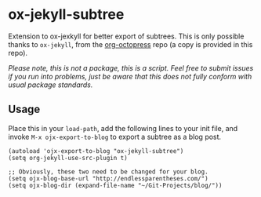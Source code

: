 # ox-jekyll-subtree 

Extension to ox-jexkyll for better export of subtrees. This is only
possible thanks to `ox-jekyll`, from the
[org-octopress](https://github.com/yoshinari-nomura/org-octopress)
repo (a copy is provided in this repo).

*Please note, this is not a package, this is a script. Feel free to
 submit issues if you run into problems, just be aware that this does
 not fully conform with usual package standards.*

## Usage

Place this in your `load-path`, add the following lines to your init file, and invoke `M-x ojx-export-to-blog` to export a subtree as a blog post.

```
(autoload 'ojx-export-to-blog "ox-jekyll-subtree")
(setq org-jekyll-use-src-plugin t)

;; Obviously, these two need to be changed for your blog.
(setq ojx-blog-base-url "http://endlessparentheses.com/")
(setq ojx-blog-dir (expand-file-name "~/Git-Projects/blog/"))
```
